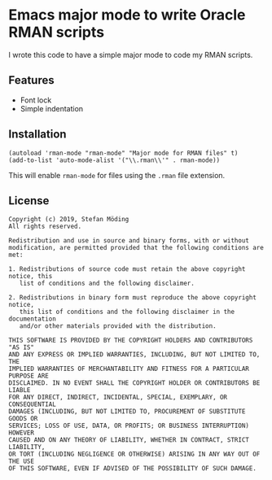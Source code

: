 # Emacs major mode to write Oracle RMAN scripts

I wrote this code to have a simple major mode to code my RMAN scripts.

## Features

- Font lock
- Simple indentation

## Installation

```elisp
(autoload 'rman-mode "rman-mode" "Major mode for RMAN files" t)
(add-to-list 'auto-mode-alist '("\\.rman\\'" . rman-mode))
```

This will enable `rman-mode` for files using the `.rman` file extension.

## License

```
Copyright (c) 2019, Stefan Möding
All rights reserved.

Redistribution and use in source and binary forms, with or without
modification, are permitted provided that the following conditions are met:

1. Redistributions of source code must retain the above copyright notice, this
   list of conditions and the following disclaimer.

2. Redistributions in binary form must reproduce the above copyright notice,
   this list of conditions and the following disclaimer in the documentation
   and/or other materials provided with the distribution.

THIS SOFTWARE IS PROVIDED BY THE COPYRIGHT HOLDERS AND CONTRIBUTORS "AS IS"
AND ANY EXPRESS OR IMPLIED WARRANTIES, INCLUDING, BUT NOT LIMITED TO, THE
IMPLIED WARRANTIES OF MERCHANTABILITY AND FITNESS FOR A PARTICULAR PURPOSE ARE
DISCLAIMED. IN NO EVENT SHALL THE COPYRIGHT HOLDER OR CONTRIBUTORS BE LIABLE
FOR ANY DIRECT, INDIRECT, INCIDENTAL, SPECIAL, EXEMPLARY, OR CONSEQUENTIAL
DAMAGES (INCLUDING, BUT NOT LIMITED TO, PROCUREMENT OF SUBSTITUTE GOODS OR
SERVICES; LOSS OF USE, DATA, OR PROFITS; OR BUSINESS INTERRUPTION) HOWEVER
CAUSED AND ON ANY THEORY OF LIABILITY, WHETHER IN CONTRACT, STRICT LIABILITY,
OR TORT (INCLUDING NEGLIGENCE OR OTHERWISE) ARISING IN ANY WAY OUT OF THE USE
OF THIS SOFTWARE, EVEN IF ADVISED OF THE POSSIBILITY OF SUCH DAMAGE.
```
